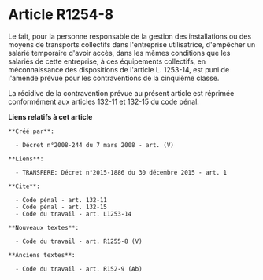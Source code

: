 # Article R1254-8

Le fait, pour la personne responsable de la gestion des installations ou des moyens de transports collectifs dans
l'entreprise utilisatrice, d'empêcher un salarié temporaire d'avoir accès, dans les mêmes conditions que les salariés de
cette entreprise, à ces équipements collectifs, en méconnaissance des dispositions de l'article L. 1253-14, est puni de
l'amende prévue pour les contraventions de la cinquième classe. 

La récidive de la contravention prévue au présent article est réprimée conformément aux articles 132-11 et 132-15 du code
pénal.

**Liens relatifs à cet article**

	**Créé par**:

	  - Décret n°2008-244 du 7 mars 2008 - art. (V)

	**Liens**:

	  - TRANSFERE: Décret n°2015-1886 du 30 décembre 2015 - art. 1

	**Cite**:

	  - Code pénal - art. 132-11
	  - Code pénal - art. 132-15
	  - Code du travail - art. L1253-14

	**Nouveaux textes**:

	  - Code du travail - art. R1255-8 (V)

	**Anciens textes**:

	  - Code du travail - art. R152-9 (Ab)
